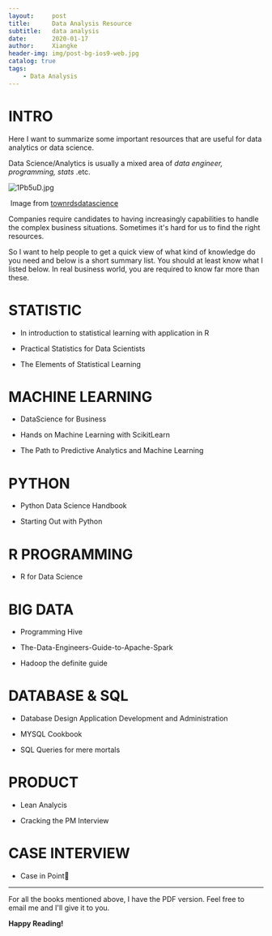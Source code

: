 ```yaml
---
layout:     post
title:      Data Analysis Resource
subtitle:   data analysis
date:       2020-01-17
author:     Xiangke
header-img: img/post-bg-ios9-web.jpg
catalog: true
tags:
    - Data Analysis
---
```

# INTRO

Here I want to summarize some important resources that are useful for data analytics or data science. 

Data Science/Analytics is usually a mixed area of *data engineer, programming, stats* .etc. 

![1Pb5uD.jpg](https://s2.ax1x.com/2020/01/20/1Pb5uD.jpg)

​																																Image from [townrdsdatascience]()

Companies require candidates to having increasingly capabilities to handle the complex business situations. Sometimes it's hard for us to find the right resources. 

So I want to help people to get a quick view of what kind of knowledge do you need and below is a short summary list. You should at least know what I listed below. In real business world, you are required to know far more than these. 



# STATISTIC

- In introduction to statistical learning with application in R
- Practical Statistics for Data Scientists

- The Elements of Statistical Learning

# MACHINE LEARNING

- DataScience for Business

- Hands on Machine Learning with ScikitLearn

- The Path to Predictive Analytics and Machine Learning

# PYTHON

- Python Data Science Handbook

- Starting Out with Python

# R PROGRAMMING

- R for Data Science

# BIG DATA

- Programming Hive

- The-Data-Engineers-Guide-to-Apache-Spark

- Hadoop the definite guide

# DATABASE & SQL

- Database Design Application Development and Administration

- MYSQL Cookbook

- SQL Queries for mere mortals

# PRODUCT

- Lean Analycis

- Cracking the PM Interview

# CASE INTERVIEW

- Case in Point

-------

For all the books mentioned above, I have the PDF version. Feel free to email me and I'll give it to you.

**Happy Reading!** 